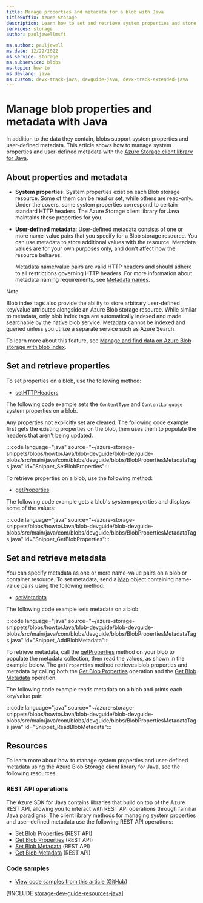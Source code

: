 ```yaml
---
title: Manage properties and metadata for a blob with Java
titleSuffix: Azure Storage
description: Learn how to set and retrieve system properties and store custom metadata on blobs in your Azure Storage account using the Java client library.
services: storage
author: pauljewellmsft

ms.author: pauljewell
ms.date: 12/22/2022
ms.service: storage
ms.subservice: blobs
ms.topic: how-to
ms.devlang: java
ms.custom: devx-track-java, devguide-java, devx-track-extended-java
---
```


# Manage blob properties and metadata with Java

In addition to the data they contain, blobs support system properties and user-defined metadata. This article shows how to manage system properties and user-defined metadata with the [Azure Storage client library for Java](/java/api/overview/azure/storage-blob-readme).

## About properties and metadata

- **System properties**: System properties exist on each Blob storage resource. Some of them can be read or set, while others are read-only. Under the covers, some system properties correspond to certain standard HTTP headers. The Azure Storage client library for Java maintains these properties for you.

- **User-defined metadata**: User-defined metadata consists of one or more name-value pairs that you specify for a Blob storage resource. You can use metadata to store additional values with the resource. Metadata values are for your own purposes only, and don't affect how the resource behaves.

    Metadata name/value pairs are valid HTTP headers and should adhere to all restrictions governing HTTP headers. For more information about metadata naming requirements, see [Metadata names](/rest/api/storageservices/naming-and-referencing-containers--blobs--and-metadata#metadata-names).

> [!NOTE]
> Blob index tags also provide the ability to store arbitrary user-defined key/value attributes alongside an Azure Blob storage resource. While similar to metadata, only blob index tags are automatically indexed and made searchable by the native blob service. Metadata cannot be indexed and queried unless you utilize a separate service such as Azure Search.
>
> To learn more about this feature, see [Manage and find data on Azure Blob storage with blob index](storage-manage-find-blobs.md).

## Set and retrieve properties

To set properties on a blob, use the following method:

- [setHTTPHeaders](/java/api/com.azure.storage.blob.specialized.blobclientbase)

The following code example sets the `ContentType` and `ContentLanguage` system properties on a blob.

Any properties not explicitly set are cleared. The following code example first gets the existing properties on the blob, then uses them to populate the headers that aren't being updated.

:::code language="java" source="~/azure-storage-snippets/blobs/howto/Java/blob-devguide/blob-devguide-blobs/src/main/java/com/blobs/devguide/blobs/BlobPropertiesMetadataTags.java" id="Snippet_SetBlobProperties":::

To retrieve properties on a blob, use the following method:

- [getProperties](/java/api/com.azure.storage.blob.specialized.blobclientbase)

The following code example gets a blob's system properties and displays some of the values:

:::code language="java" source="~/azure-storage-snippets/blobs/howto/Java/blob-devguide/blob-devguide-blobs/src/main/java/com/blobs/devguide/blobs/BlobPropertiesMetadataTags.java" id="Snippet_GetBlobProperties":::

## Set and retrieve metadata

You can specify metadata as one or more name-value pairs on a blob or container resource. To set metadata, send a [Map](https://docs.oracle.com/javase/8/docs/api/java/util/Map.html) object containing name-value pairs using the following method:

- [setMetadata](/java/api/com.azure.storage.blob.specialized.blobclientbase)

The following code example sets metadata on a blob:

:::code language="java" source="~/azure-storage-snippets/blobs/howto/Java/blob-devguide/blob-devguide-blobs/src/main/java/com/blobs/devguide/blobs/BlobPropertiesMetadataTags.java" id="Snippet_AddBlobMetadata":::

To retrieve metadata, call the [getProperties](/java/api/com.azure.storage.blob.specialized.blobclientbase) method on your blob to populate the metadata collection, then read the values, as shown in the example below. The `getProperties` method retrieves blob properties and metadata by calling both the [Get Blob Properties](/rest/api/storageservices/get-blob-properties) operation and the [Get Blob Metadata](/rest/api/storageservices/get-blob-metadata) operation.

The following code example reads metadata on a blob and prints each key/value pair: 

:::code language="java" source="~/azure-storage-snippets/blobs/howto/Java/blob-devguide/blob-devguide-blobs/src/main/java/com/blobs/devguide/blobs/BlobPropertiesMetadataTags.java" id="Snippet_ReadBlobMetadata":::

## Resources

To learn more about how to manage system properties and user-defined metadata using the Azure Blob Storage client library for Java, see the following resources.

### REST API operations

The Azure SDK for Java contains libraries that build on top of the Azure REST API, allowing you to interact with REST API operations through familiar Java paradigms. The client library methods for managing system properties and user-defined metadata use the following REST API operations:

- [Set Blob Properties](/rest/api/storageservices/set-blob-properties) (REST API)
- [Get Blob Properties](/rest/api/storageservices/get-blob-properties) (REST API)
- [Set Blob Metadata](/rest/api/storageservices/set-blob-metadata) (REST API)
- [Get Blob Metadata](/rest/api/storageservices/get-blob-metadata) (REST API)

### Code samples

- [View code samples from this article (GitHub)](https://github.com/Azure-Samples/AzureStorageSnippets/blob/master/blobs/howto/Java/blob-devguide/blob-devguide-blobs/src/main/java/com/blobs/devguide/blobs/BlobPropertiesMetadataTags.java)

[!INCLUDE [storage-dev-guide-resources-java](../../../includes/storage-dev-guides/storage-dev-guide-resources-java.md)]
